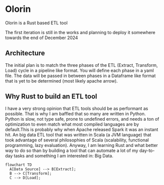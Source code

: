 # Olorin
Olorin is a Rust based ETL tool

The first iteration is still in the works and planning to deploy it somewhere towards the end of December 2024

## Architecture
The initial plan is to match the three phases of the ETL (Extract, Transform, Load) cycle in a pipeline like format. You will define each phase in a yaml file. The data will be passed in between phases in a Dataframe like format that is yet to be determined (most likely apache arrow). 

## Why Rust to build an ETL tool
I have a very strong opinion that ETL tools should be as performant as possible. That is why I am baffled that so many are written in Python. Python is slow, not type safe, prone to undefined errors, and needs a ton of optimization to even match what most compiled languages are by default.This is probably why when Apache released Spark it was an instant hit. An big data ETL tool that was written in Scala (a JVM language) that took advantage of several philosophies of Scala (scalability, functional programming, lazy evaluation). Anyway, I am learning Rust and what better way to do so than by building a tool that can automate a lot of my day-to-day tasks and something I am interested in: Big Data. 

```mermaid
flowchart TD
  A[Data Source] --> B[Extract];
  B --> C[Transform];
  C --> D[Load];
```
